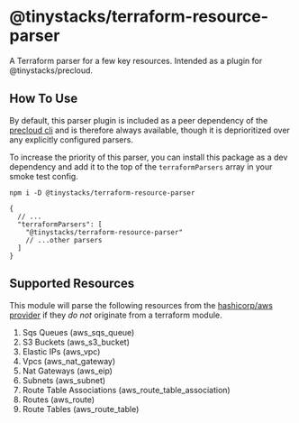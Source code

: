 # @tinystacks/terraform-resource-parser
A Terraform parser for a few key resources.  Intended as a plugin for @tinystacks/precloud.

## How To Use
By default, this parser plugin is included as a peer dependency of the [precloud cli]() and is therefore always available, though it is deprioritized over any explicitly configured parsers.

To increase the priority of this parser, you can install this package as a dev dependency and add it to the top of the `terraformParsers` array in your smoke test config.

`npm i -D @tinystacks/terraform-resource-parser`

```jsonc
{
  // ...
  "terraformParsers": [
    "@tinystacks/terraform-resource-parser"
    // ...other parsers
  ]
}
```

## Supported Resources
This module will parse the following resources from the [hashicorp/aws provider](https://registry.terraform.io/providers/hashicorp/aws/latest/docs) if they _do not_ originate from a terraform module.

1. Sqs Queues (aws_sqs_queue)
1. S3 Buckets (aws_s3_bucket)
1. Elastic IPs (aws_vpc)
1. Vpcs (aws_nat_gateway)
1. Nat Gateways (aws_eip)
1. Subnets (aws_subnet)
1. Route Table Associations (aws_route_table_association)
1. Routes (aws_route)
1. Route Tables (aws_route_table)